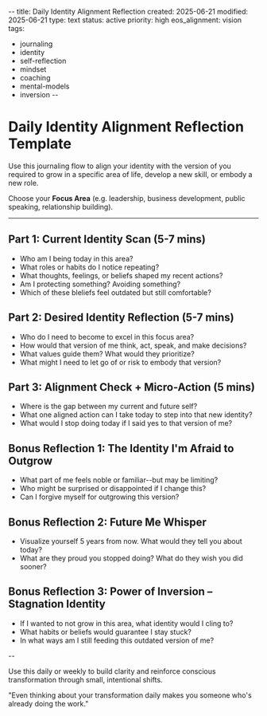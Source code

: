--
title: Daily Identity Alignment Reflection
created: 2025-06-21
modified: 2025-06-21
type: text
status: active
priority: high
eos_alignment: vision
tags:
  - journaling
  - identity
  - self-reflection
  - mindset
  - coaching
  - mental-models
  - inversion
--

# Daily Identity Alignment Reflection Template

Use this journaling flow to align your identity with the version of you required to grow in a specific area of life, develop a new skill, or embody a new role.

Choose your **Focus Area**
(e.g. leadership, business development, public speaking, relationship building).

---

## Part 1: Current Identity Scan (5-7 mins)
- Who am I being today in this area?
- What roles or habits do I notice repeating?
- What thoughts, feelings, or beliefs shaped my recent actions?
- Am I protecting something? Avoiding something?
- Which of these bleliefs feel outdated but still comfortable?

## Part 2: Desired Identity Reflection (5-7 mins)
- Who do I need to become to excel in this focus area?
- How would that version of me think, act, speak, and make decisions?
- What values guide them? What would they prioritize?
- What might I need to let go of or risk to embody that version?
 
## Part 3: Alignment Check + Micro-Action (5 mins)
- Where is the gap between my current and future self?
- What one aligned action can I take today to step into that new identity?
- What would I stop doing today if I said yes to that version of me?
 
## Bonus Reflection 1: The Identity I'm Afraid to Outgrow
- What part of me feels noble or familiar--but may be limiting?
- Who might be surprised or disappointed if I change this?
- Can I forgive myself for outgrowing this version?

## Bonus Reflection 2: Future Me Whisper
- Visualize yourself 5 years from now. What would they tell you about today?
- What are they proud you stopped doing? What do they wish you did sooner?
 
## Bonus Reflection 3: Power of Inversion – Stagnation Identity
- If I wanted to not grow in this area, what identity would I cling to?
- What habits or beliefs would guarantee I stay stuck?
- In what ways am I still feeding this outdated version of me?
 
--

Use this daily or weekly to build clarity and reinforce conscious transformation through small, intentional shifts.

\"Even thinking about your transformation daily makes you someone who's already doing the work.\"
